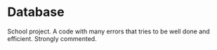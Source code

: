 # Database
School project. A code with many errors that tries to be well done and efficient. Strongly commented.

